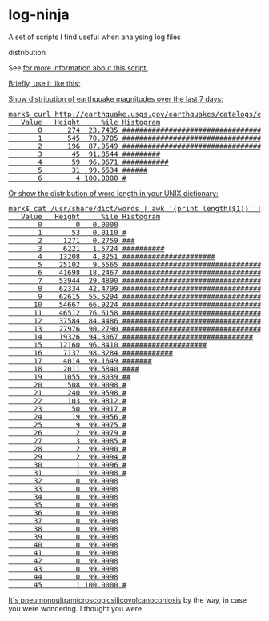 log-ninja
=========

A set of scripts I find useful when analysing log files

distribution

See <a href="http://bit.ly/pivot-stdout"> for more information about this script.

Briefly, use it like this:

Show distribution of earthquake magnitudes over the last 7 days:
<pre>
mark$ curl http://earthquake.usgs.gov/earthquakes/catalogs/eqs7day-M0.txt  --silent | sed '1d' | cut -d, -f9 | distribution
   Value   Height     %ile Histogram
       0      274  23.7435 ###################################################
       1      545  70.9705 ####################################################################################################
       2      196  87.9549 ####################################
       3       45  91.8544 #########
       4       59  96.9671 ###########
       5       31  99.6534 ######
       6        4 100.0000 #
</pre>

Or show the distribution of word length in your UNIX dictionary:

<pre>
mark$ cat /usr/share/dict/words | awk '{print length($1)}' | distribution
   Value   Height     %ile Histogram
       0        0   0.0000
       1       53   0.0110 #
       2     1271   0.2759 ###
       3     6221   1.5724 ##########
       4    13208   4.3251 ######################
       5    25102   9.5565 #########################################
       6    41698  18.2467 ###################################################################
       7    53944  29.4890 #######################################################################################
       8    62334  42.4799 ####################################################################################################
       9    62615  55.5294 ####################################################################################################
      10    54667  66.9224 ########################################################################################
      11    46512  76.6158 ###########################################################################
      12    37584  84.4486 #############################################################
      13    27976  90.2790 #############################################
      14    19326  94.3067 ###############################
      15    12160  96.8410 ####################
      16     7137  98.3284 ############
      17     4014  99.1649 #######
      18     2011  99.5840 ####
      19     1055  99.8039 ##
      20      508  99.9098 #
      21      240  99.9598 #
      22      103  99.9812 #
      23       50  99.9917 #
      24       19  99.9956 #
      25        9  99.9975 #
      26        2  99.9979 #
      27        3  99.9985 #
      28        2  99.9990 #
      29        2  99.9994 #
      30        1  99.9996 #
      31        1  99.9998 #
      32        0  99.9998
      33        0  99.9998
      34        0  99.9998
      35        0  99.9998
      36        0  99.9998
      37        0  99.9998
      38        0  99.9998
      39        0  99.9998
      40        0  99.9998
      41        0  99.9998
      42        0  99.9998
      43        0  99.9998
      44        0  99.9998
      45        1 100.0000 #
</pre>

It's <a href="http://en.wikipedia.org/wiki/Pneumonoultramicroscopicsilicovolcanoconiosis">pneumonoultramicroscopicsilicovolcanoconiosis</a> by the way, in case you were wondering. I thought you were.